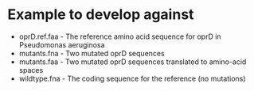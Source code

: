 # Example to develop against

- oprD.ref.faa - The reference amino acid sequence for oprD in Pseudomonas aeruginosa
- mutants.fna - Two mutated oprD sequences
- mutants.faa - Two mutated oprD sequences translated to amino-acid spaces
- wildtype.fna - The coding sequence for the reference (no mutations)

